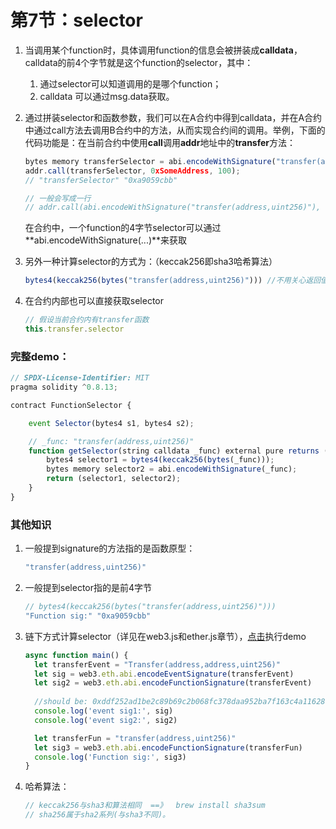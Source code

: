 # 第7节：selector

1. 当调用某个function时，具体调用function的信息会被拼装成**calldata**，calldata的前4个字节就是这个function的selector，其中：

   1. 通过selector可以知道调用的是哪个function；
   2. calldata 可以通过msg.data获取。

2. 通过拼装selector和函数参数，我们可以在A合约中得到calldata，并在A合约中通过call方法去调用B合约中的方法，从而实现合约间的调用。举例，下面的代码功能是：在当前合约中使用**call**调用**addr**地址中的**transfer**方法：

   ```js
   bytes memory transferSelector = abi.encodeWithSignature("transfer(address,uint256)");
   addr.call(transferSelector, 0xSomeAddress, 100);
   // "transferSelector" "0xa9059cbb"
   
   // 一般会写成一行
   // addr.call(abi.encodeWithSignature("transfer(address,uint256)"), 0xSomeAddress, 100);
   ```

   在合约中，一个function的4字节selector可以通过**abi.encodeWithSignature(...)**来获取

3. 另外一种计算selector的方式为：（keccak256即sha3哈希算法）

   ```js
   bytes4(keccak256(bytes("transfer(address,uint256)"))) //不用关心返回值，不用放在这里面计算。
   ```

4. 在合约内部也可以直接获取selector

   ```js
   // 假设当前合约内有transfer函数
   this.transfer.selector
   ```

### 完整demo：

```js
// SPDX-License-Identifier: MIT
pragma solidity ^0.8.13;

contract FunctionSelector {

    event Selector(bytes4 s1, bytes4 s2);

    // _func: "transfer(address,uint256)"
    function getSelector(string calldata _func) external pure returns (bytes4, bytes memory) {
        bytes4 selector1 = bytes4(keccak256(bytes(_func)));
        bytes memory selector2 = abi.encodeWithSignature(_func);
        return (selector1, selector2);
    }
}
```

### 其他知识

1. 一般提到signature的方法指的是函数原型：

   ```js
   "transfer(address,uint256)"
   ```

2. 一般提到selector指的是前4字节

   ```js
   // bytes4(keccak256(bytes("transfer(address,uint256)")))
   "Function sig:" "0xa9059cbb"
   ```

3. 链下方式计算selector（详见在web3.js和ether.js章节），[点击](https://web3playground.io/QmRkM4oxkQVTV7JcGxuUpnYvuA2yhMWg867DnFiNVE1Y9K)执行demo

   ```js
   async function main() {
     let transferEvent = "Transfer(address,address,uint256)"
     let sig = web3.eth.abi.encodeEventSignature(transferEvent)
     let sig2 = web3.eth.abi.encodeFunctionSignature(transferEvent)
     
     //should be: 0xddf252ad1be2c89b69c2b068fc378daa952ba7f163c4a11628f55a4df523b3ef
     console.log('event sig1:', sig)
     console.log('event sig2:', sig2)
   
     let transferFun = "transfer(address,uint256)"
     let sig3 = web3.eth.abi.encodeFunctionSignature(transferFun)
     console.log('Function sig:', sig3)
   }
   ```

4. 哈希算法：

   ```js
   // keccak256与sha3和算法相同  ==》  brew install sha3sum
   // sha256属于sha2系列(与sha3不同)。
   ```







